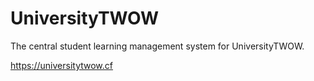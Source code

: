 # UniversityTWOW
The central student learning management system for UniversityTWOW.

https://universitytwow.cf